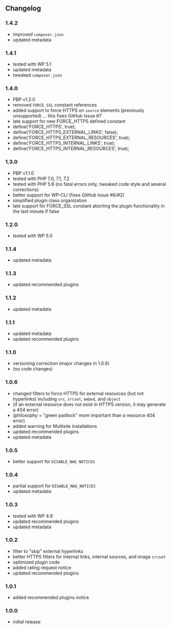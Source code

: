 ## Changelog

### 1.4.2
* improved `composer.json`
* updated metadata

### 1.4.1
* tested with WP 5.1
* updated metadata
* tweaked `composer.json`

### 1.4.0
* PBP v1.2.0
* removed `FORCE_SSL` constant references
* added support to force HTTPS on `source` elements (previously unsupported) ... this fixes GitHub Issue #7
* late support for new FORCE_HTTPS defined constant
* define('FORCE_HTTPS', true);
* define('FORCE_HTTPS_EXTERNAL_LINKS', false);
* define('FORCE_HTTPS_EXTERNAL_RESOURCES', true);
* define('FORCE_HTTPS_INTERNAL_LINKS', true);
* define('FORCE_HTTPS_INTERNAL_RESOURCES', true);

### 1.3.0
* PBP v1.1.0
* tested with PHP 7.0, 7.1, 7.2
* tested with PHP 5.6 (no fatal errors only, tweaked code style and several corrections)
* better support for WP-CLI (fixes GitHub Issue #6/#2)
* simplified plugin class organization
* late support for FORCE_SSL constant aborting the plugin functionality in the last minute if false

### 1.2.0
* tested with WP 5.0

### 1.1.4
* updated metadata

### 1.1.3
* updated recommended plugins

### 1.1.2
* updated metadata

### 1.1.1
* updated metadata
* updated recommended plugins

### 1.1.0
* versioning correction (major changes in 1.0.6)
* (no code changes)

### 1.0.6
* changed filters to force HTTPS for external resources (but not hyperlinks) including `src`, `srcset`, `embed`, and `object`
* (if an external resource does not exist in HTTPS version, it may generate a 404 error)
* (philosophy = "green padlock" more important than a resource 404 error)
* added warning for Multisite installations
* updated recommended plugins
* updated metadata

### 1.0.5
* better support for `DISABLE_NAG_NOTICES`

### 1.0.4
* partial support for `DISABLE_NAG_NOTICES`
* updated metadata

### 1.0.3
* tested with WP 4.9
* updated recommended plugins
* updated metadata

### 1.0.2
* filter to "skip" external hyperlinks
* better HTTPS filters for internal links, internal sources, and image `srcset`
* optimized plugin code
* added rating request notice
* updated recommended plugins

### 1.0.1
* added recommended plugins notice

### 1.0.0
* initial release
